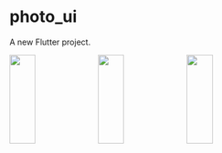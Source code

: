 # photo_ui

A new Flutter project.

<p>
<img src="https://user-images.githubusercontent.com/119857263/235884562-86f2ff8e-8cba-41f3-968e-d3d12925764a.png" height="20%" width="30%" >
<img src="https://user-images.githubusercontent.com/119857263/235884574-3fd6c80f-745e-49fb-8be3-b711c19e815e.png" height="20%" width="30%" >
<img src="https://user-images.githubusercontent.com/119857263/235884585-16659e01-22b3-49c3-8ba7-3aa8335c50ac.png" height="20%" width="30%" >
</p>


